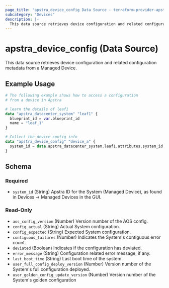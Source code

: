```yaml
---
page_title: "apstra_device_config Data Source - terraform-provider-apstra"
subcategory: "Devices"
description: |-
  This data source retrieves device configuration and related configuration metadata from a Managed Device.
---
```


# apstra_device_config (Data Source)

This data source retrieves device configuration and related configuration metadata from a Managed Device.


## Example Usage

```terraform
# The following example shows how to access a configuration
# from a device in Apstra

# learn the details of leaf1
data "apstra_datacenter_system" "leaf1" {
  blueprint_id = var.blueprint_id
  name = "leaf_1"
}

# Collect the device config info
data "apstra_device_config" "device_a" {
  system_id = data.apstra_datacenter_system.leaf1.attributes.system_id
}
```

<!-- schema generated by tfplugindocs -->
## Schema

### Required

- `system_id` (String) Apstra ID for the System (Managed Device), as found in Devices -> Managed Devices in the GUI.

### Read-Only

- `aos_config_version` (Number) Version number of the AOS config.
- `config_actual` (String) Actual System configuration.
- `config_expected` (String) Expected System configuration.
- `contiguous_failures` (Number) Indicates the System's contiguous error count.
- `deviated` (Boolean) Indicates if the configuration has deviated.
- `error_message` (String) Configuration related error message, if any.
- `last_boot_time` (String) Last boot time of the system.
- `user_full_config_deploy_version` (Number) Version number of the System's full configuration deployed.
- `user_golden_config_update_version` (Number) Version number of the System's golden configuration
